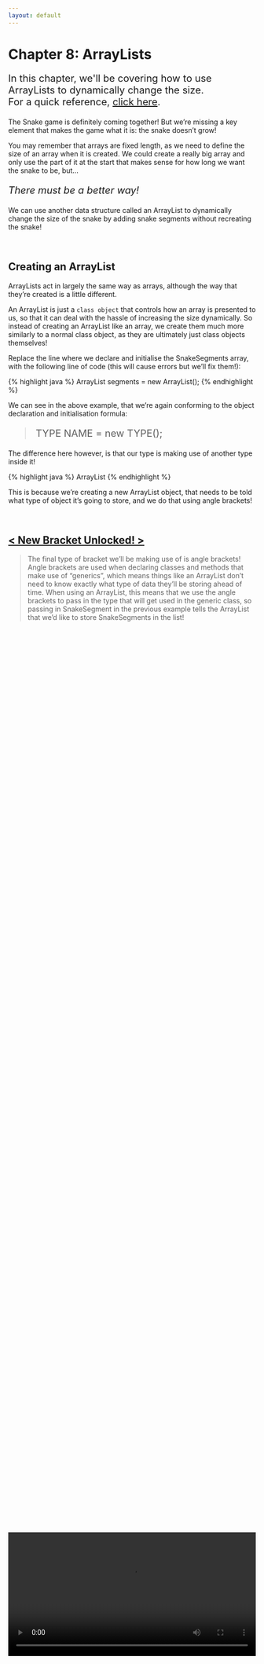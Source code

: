 ```yaml
---
layout: default
---
```


<h1>Chapter 8: ArrayLists</h1>
<p style="font-size:20px">
In this chapter, we'll be covering how to use ArrayLists to dynamically change the size.
<br>
For a quick reference, <a href="../QuickReference/arraylists">click here</a>.
<br></p>

The Snake game is definitely coming together! But we’re missing a key element that makes the game what it is: the snake doesn’t grow!


You may remember that arrays are fixed length, as we need to define the size of an array when it is created. We could create a really big array and only use the part of it at the start that makes sense for how long we want the snake to be, but…

<p style="font-size:20px"><i>There must be a better way!</i></p>


We can use another data structure called an ArrayList to dynamically change the size of the snake by adding snake segments without recreating the snake!

<br>
<h2  id="creating_an_arraylist">Creating an ArrayList</h2>
ArrayLists act in largely the same way as arrays, although the way that they’re created is a little different.


An ArrayList is just a `class object` that controls how an array is presented to us, so that it can deal with the hassle of increasing the size dynamically. So instead of creating an ArrayList like an array, we create them much more similarly to a normal class object, as they are ultimately just class objects themselves!


Replace the line where we declare and initialise the SnakeSegments array, with the following line of code (this will cause errors but we’ll fix them!):

{% highlight java %}
ArrayList<SnakeSegment> segments = new ArrayList<SnakeSegment>();
{% endhighlight %}
<br>

We can see in the above example, that we’re again conforming to the object declaration and initialisation formula:

<blockquote style="font-size:20px">TYPE NAME = new TYPE();</blockquote>


The difference here however, is that our type is making use of another type inside it!

{% highlight java %}
ArrayList<SnakeSegment>
{% endhighlight %}
<br>

This is because we’re creating a new ArrayList object, that needs to be told what type of object it’s going to store, and we do that using angle brackets!

<br>
<h2><a href="../Extras/Brackets">< New Bracket Unlocked! ></a></h2>
<blockquote>
The final type of bracket we’ll be making use of is angle brackets! Angle brackets are used when declaring classes and methods that make use of “generics”, which means things like an ArrayList don’t need to know exactly what type of data they’ll be storing ahead of time. When using an ArrayList, this means that we use the angle brackets to pass in the type that will get used in the generic class, so passing in SnakeSegment in the previous example tells the ArrayList that we’d like to store SnakeSegments in the list!
</blockquote>

<br>
<div style="display: flex; justify-content: center; align-items: center; height: 100%;">
  <video width="600" controls style="max-width: 100%;">
    <source src="{{ site.baseurl }}/Videos/CreatingAnArrayList.mp4" type="video/mp4">
    Your browser does not support the video tag.
  </video>
</div>
<br>

We’ll need to change how we initialise and use the elements in this array, so let’s do that!

<br>
<h2  id="adding_to_an_arraylist">Adding to an ArrayList</h2>
In the constructor for the Snake class, we can’t initialise the 0, 1 and 2 elements of the ArrayList, because they don’t exist! Instead, we need to add new segments to the list, instead of assigning them to pre-existing spaces in memory.
To do this, we can make use of a method from the ArrayList class, called “add”. This method takes an object of the appropriate type and adds it to the list.
In our case, the segments list contains SnakeSegment objects, so we can either create a new locally scoped SnakeSegment variable, then add this to the list, or we can create a new SnakeSegment object directly in the Add method.
Change the for loop in the Snake class constructor to match the code below:

{% highlight java %}
for(int i = 0; i < 3; i=i+1){    
      segments.add(new SnakeSegment(startX,startY));
    }
{% endhighlight %}
<br>

We’ve now changed the code so that the loop will run three times, each time adding a new snake segment object to the segments list.

<br>
<div style="display: flex; justify-content: center; align-items: center; height: 100%;">
  <video width="600" controls style="max-width: 100%;">
    <source src="{{ site.baseurl }}/Videos/AddingToAnArrayList.mp4" type="video/mp4">
    Your browser does not support the video tag.
  </video>
</div>
<br>


<br>
<h2  id="accessing_the_size_of_an_arraylist">Accessing the Size of an ArrayList</h2>
In the Snake’s Move method, we were using the length variable that belongs to arrays to loop through from the end of the array, but now that we’re using an ArrayList, we don’t have direct access to this variable. Instead, we can make use of a function called size, which can be used in place of segments.length. Because size is a function, which is a type of method, don’t forget to add in the round brackets required by methods. The first line of the for loop should now look like this:
{% highlight java %}
    for(int i = segments.size()-1; i > 0; i=i-1){
{% endhighlight %}
<br>

<br>
<h2  id="accessing_elements_in_an_arraylist">Accessing Elements in an ArrayList</h2>
To fix the errors we have in the rest of the code, we need to change how we’re accessing the elements of the list.


To access elements in an ArrayList, we can’t use the square brackets that we use to access elements of an array, but instead we make use of a function in the ArrayList class, called “get”. The “get” function acts exactly like a normal method, but it returns the object at the appropriate point in the list. To tell it which element we’d like, we pass in the “index” we’d like to access.


In the Move method in the Snake class, for example, we can no longer use segments[i], and we’ll have to swap out all instances of this for segments.get(i) to remove the errors. The same applies for places where we’ve used segments[i-1] or segments[0], which will now need to be segments.get(i-1) and segments.get(0) respectively.

<h3>Task</h3>
<blockquote>Update the code in the Snake’s Move method to reflect these changes. The method should now look like the code below.</blockquote>

{% highlight java %}
void Move(){
    for(int i = segments.size()-1; i > 0; i=i-1){
      segments.get(i).x = segments.get(i-1).x;
      segments.get(i).y = segments.get(i-1).y;
    }
    
    segments.get(0).x += dx;
    segments.get(0).y += dy;
  }
{% endhighlight %}
<br>

<h3>Task</h3>
<blockquote>Fix the final errors by updating the code in your main tab, to also make use of the “get” function, and follow along with the video below if you get stuck!</blockquote>

<br>
<div style="display: flex; justify-content: center; align-items: center; height: 100%;">
  <video width="600" controls style="max-width: 100%;">
    <source src="{{ site.baseurl }}/Videos/AccessingElementsInAnArrayList.mp4" type="video/mp4">
    Your browser does not support the video tag.
  </video>
</div>
<br>


<br>
<h2 id="snake_video">Snake Game: Part 8</h2>
To finish off this chapter, let’s make the snake grow by leveraging the power of ArrayLists to make the Snake actually grow! We'll also add some code to make the snake crash into itself, so that we can fail the game by adding a hasCrashed variable!
<div style="display: flex; justify-content: center; align-items: center; height: 100%;">
  <video width="600" controls style="max-width: 100%;">
    <source src="{{ site.baseurl }}/Videos/SnakePart8.mp4" type="video/mp4">
    Your browser does not support the video tag.
  </video>
</div>
<br>

<h2>Quick check!</h2>
Before you move on, let's have a quick check that you've got everything so far!
<div class="question1container" data-correct-answer="B">
    <h3>Which of the following is not a method that can be accessed on an ArrayList?</h3>
    <form id="quizForm">
        <input type="radio" id="option1" name="answer" value="A" data-feedback="That's not quite right, the add method is used to add new elements to an ArrayList!">
        <label for="option1">add();</label><br>
        <input type="radio" id="option2" name="answer" value="B" data-feedback="That's correct! length is a variable accessible on Arrays, the number of elements in an ArrayList is accessed using the size method!">
        <label for="option2">length();</label><br>
        <input type="radio" id="option3" name="answer" value="C" data-feedback="That's not quite right, the remove method is used to remove elements from an ArrayList!">
        <label for="option3">remove();</label><br>
        <input type="radio" id="option4" name="answer" value="D" data-feedback="That's not quite right, the size method is used to get the number of elements in an ArrayList!">
        <label for="option4">size();</label><br><br>
        <button type="button" onclick="checkAnswer('.question1container')">Submit</button><p id="result" class="result"></p>
    </form>
</div>

<div class="question2container" data-correct-answer="D">
    <h3>Which of the following is true about Arrays, but false about ArrayLists?</h3>
    <form id="quizForm">
        <input type="radio" id="option21" name="answer" value="A" data-feedback="That's not quite right, both Arrays and ArrayLists can store objects!">
        <label for="option21">They can store objects.</label><br>
        <input type="radio" id="option22" name="answer" value="B" data-feedback="That's not quite right, both Arrays and ArrayLists can be iterated through using an enhanced for loop!">
        <label for="option22">They can be iterated through using an enhanced for loop.</label><br>
        <input type="radio" id="option23" name="answer" value="C" data-feedback="That's not quite right, both Arrays and ArrayLists allow element access using an element number, using square brackets for Arrays, and .get for ArrayLists!">
        <label for="option23">They allow elements to be accessed via an element number.</label><br>
        <input type="radio" id="option24" name="answer" value="D" data-feedback="That's correct! The size of an Array cannot be changed without recreating it completely, whereas ArrayLists allow you to add and remove elements freely!">
        <label for="option24">Their size cannot be increased/decreased freely.</label><br><br>
        <button type="button" onclick="checkAnswer('.question2container')">Submit</button><p id="result" class="result">  </p>
    </form>
</div>

<div class="question3container" data-correct-answer="C">
    <h3>Which of the following lines of code correctly creates an ArrayList of type Ball?</h3>
    <form id="quizForm">
        <input type="radio" id="option31" name="answer" value="A" data-feedback="That's not quite right, we need to tell the ArrayList what type of object it will store using angle brackets!">
        <label for="option31">ArrayList ballList = new ArrayList();</label><br>
        <input type="radio" id="option32" name="answer" value="B" data-feedback="That's not quite right, we need to tell the ArrayList what type of object it will store using angle brackets!">
        <label for="option32">ArrayList(Ball) ballList = new ArrayList(Ball);</label><br>
        <input type="radio" id="option33" name="answer" value="C" data-feedback="That's correct! This line of code correctly creates an ArrayList of Ball objects!">
        <label for="option33">ArrayList&lt;Ball> ballList = new ArrayList&lt;Ball>();</label><br>
        <input type="radio" id="option34" name="answer" value="D" data-feedback="That's not quite right, the variable initialisation is using the format used to create Arrays!">
        <label for="option34">ArrayList&lt;Ball> ballList = new Ball[3];</label><br><br>
        <button type="button" onclick="checkAnswer('.question3container')">Submit</button><p id="result" class="result">  </p>
    </form>
</div>
<br>

<br>
<h2>Summary</h2>
This chapter covers the use of ArrayLists. Make sure to go back over the chapter if you're unsure at all on how to implement any of the content we've covered.


<br>
<h2>Project Files</h2>
To download the completed project files for this chapter, <a href="{{ site.baseurl }}/ProcessingFiles/Chapter8_ArrayLists.zip" target="_blank">click here</a>. Make sure to extract the files from the zip before trying to open them!
<br>

<h2>Extension Task</h2>
You don't need to complete this to move on, but feel free to be get creative!
<blockquote>
Follow along with <a href="https://www.youtube.com/watch?v=vdgiqMkFygc&list=PLRqwX-V7Uu6Z9hI4mSgx2FlE5w8zvjmEy" target="_blank">The Nature of Code Parts 4.1 to 4.4</a> to add a particle system to your game!<br>
This could follow the snake around, or you could spawn particles whenever an apple gets eaten!<br>
Try making the particle system in a new processing sketch, then move the code across when you've got things working!
</blockquote>

<br>
<h2>Explore</h2>
<ul>
    <li><h3><a href="https://www.youtube.com/watch?v=IsdZKG9wyBc" target="_blank">How do I remove elements from an ArrayList?</a></h3></li>
    <li><h3><a href="https://youtu.be/IsdZKG9wyBc?si=0jyd7Vgm6s1t0aDx&t=465" target="_blank">How do I remove elements from an ArrayList whilst looping through them?</a></h3></li>
    <li><h3><a href="../QuickReference/arraylists" target="_blank">How do I check if my ArrayList contains a specific value?</a></h3></li>
    <li><h3><a href="../QuickReference/arraylists" target="_blank">How do I clear all of the elements from my ArrayList?</a></h3></li>
    <li><h3><a href="https://www.youtube.com/watch?v=K1iu1kXkVoA" target="_blank">How do I make my own class using generics?</a></h3></li>
</ul>


<h2>More Help</h2>
<ul>
    <li><h3><a href="https://www.youtube.com/watch?v=HnSJZ4qTcwY" target="_blank">ArrayList overview</a></h3></li>
</ul>
<br>


<p style="font-size: 30px; text-align: right;"><a href="./functions">Chapter 9 >></a></p>

<br>
<br>
<br>

	{% include quiz_script.html %}